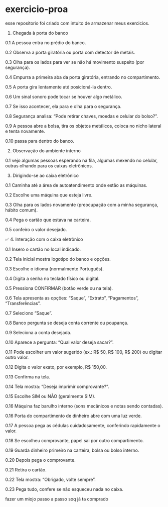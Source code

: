 # exercicio-proa
esse repositorio foi criado com intuito de armazenar meus exercicios.

 1. Chegada à porta do banco

0.1 A pessoa entra no prédio do banco.

0.2 Observa a porta giratória ou porta com detector de metais.

0.3 Olha para os lados para ver se não há movimento suspeito (por segurança).

0.4 Empurra a primeira aba da porta giratória, entrando no compartimento.

0.5 A porta gira lentamente até posicioná-la dentro.

0.6 Um sinal sonoro pode tocar se houver algo metálico.

0.7 Se isso acontecer, ela para e olha para o segurança.

0.8 Segurança analisa: “Pode retirar chaves, moedas e celular do bolso?”.

0.9 A pessoa abre a bolsa, tira os objetos metálicos, coloca no nicho lateral e tenta novamente.

0.10 passa para dentro do banco.

 2. Observação do ambiente interno

0.1 vejo algumas pessoas esperando na fila, algumas mexendo no celular, outras olhando para os caixas eletrônicos.

 3. Dirigindo-se ao caixa eletrônico

0.1 Caminha até a área de autoatendimento onde estão as máquinas.

0.2 Escolhe uma máquina que esteja livre.

0.3 Olha para os lados novamente (preocupação com a minha segurança, hábito comum).

0.4 Pega o cartão que estava na carteira.

0.5 confeiro o valor desejado.

✅ 4. Interação com o caixa eletrônico

0.1 Insero o cartão no local indicado.

0.2 Tela inicial mostra logotipo do banco e opções.

0.3 Escolhe o idioma (normalmente Português).

0.4 Digita a senha no teclado físico ou digital.

0.5 Pressiona CONFIRMAR (botão verde ou na tela).

0.6 Tela apresenta as opções: “Saque”, “Extrato”, “Pagamentos”, “Transferências”.

0.7 Seleciono “Saque”.

0.8 Banco pergunta se deseja conta corrente ou poupança.

0.9 Seleciona a conta desejada.

0.10 Aparece a pergunta: “Qual valor deseja sacar?”.

0.11 Pode escolher um valor sugerido (ex.: R$ 50, R$ 100, R$ 200) ou digitar outro valor.

0.12 Digita o valor exato, por exemplo, R$ 150,00.

0.13 Confirma na tela.

0.14 Tela mostra: “Deseja imprimir comprovante?”.

0.15 Escolhe SIM ou NÃO (geralmente SIM).

0.16 Máquina faz barulho interno (sons mecânicos e notas sendo contadas).

0.16 Porta do compartimento de dinheiro abre com uma luz verde.

0.17 A pessoa pega as cédulas cuidadosamente, conferindo rapidamente o valor.

0.18 Se escolheu comprovante, papel sai por outro compartimento.

0.19 Guarda dinheiro primeiro na carteira, bolsa ou bolso interno.

0.20 Depois pega o comprovante.

0.21 Retira o cartão.

0.22 Tela mostra: “Obrigado, volte sempre”.

0.23 Pega tudo, confere se não esqueceu nada no caixa.





fazer um miojo passo a passo soq já ta comprado 
